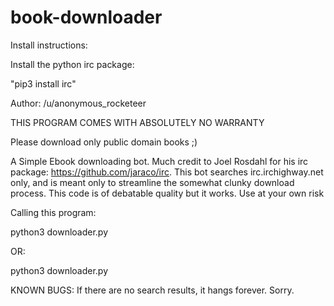 # book-downloader

Install instructions:

Install the python irc package: 

"pip3 install irc"

Author: /u/anonymous_rocketeer

THIS PROGRAM COMES WITH ABSOLUTELY NO WARRANTY

Please download only public domain books ;)

A Simple Ebook downloading bot. 
Much credit to Joel Rosdahl for his irc package:
https://github.com/jaraco/irc.
This bot searches irc.irchighway.net only, and is meant only to streamline the somewhat clunky download process. 
This code is of debatable quality but it works.
Use at your own risk

Calling this program:

python3 downloader.py

OR:

python3 downloader.py <nickname> <searchterm>

KNOWN BUGS: If there are no search results, it hangs forever. Sorry.

